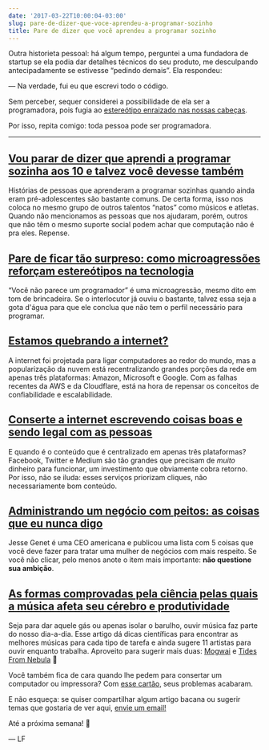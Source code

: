 ```yaml
---
date: '2017-03-22T10:00:04-03:00'
slug: pare-de-dizer-que-voce-aprendeu-a-programar-sozinho
title: Pare de dizer que você aprendeu a programar sozinho
---
```

Outra historieta pessoal: há algum tempo, perguntei a uma fundadora de startup se ela podia dar detalhes técnicos do seu produto, me desculpando antecipadamente se estivesse “pedindo demais”. Ela respondeu:  

— Na verdade, fui eu que escrevi todo o código.  

Sem perceber, sequer considerei a possibilidade de ela ser a programadora, pois fugia ao [estereótipo enraizado nas nossas cabeças](https://alemdocodigo.com.br/issues/o-codigo-que-voce-escreve-pode-matar-pessoas-48467).  

Por isso, repita comigo: toda pessoa pode ser programadora.

* * *

## [Vou parar de dizer que aprendi a programar sozinha aos 10 e talvez você devesse também](http://www.felienne.com/archives/4932)

Histórias de pessoas que aprenderam a programar sozinhas quando ainda eram pré-adolescentes são bastante comuns. De certa forma, isso nos coloca no mesmo grupo de outros talentos “natos” como músicos e atletas. Quando não mencionamos as pessoas que nos ajudaram, porém, outros que não têm o mesmo suporte social podem achar que computação não é pra eles. Repense.

## [Pare de ficar tão surpreso: como microagressões reforçam estereótipos na tecnologia](https://modelviewculture.com/pieces/stop-acting-so-surprised-how-microaggressions-enforce-stereotypes-in-tech)

“Você não parece um programador” é uma microagressão, mesmo dito em tom de brincadeira. Se o interlocutor já ouviu o bastante, talvez essa seja a gota d'água para que ele conclua que não tem o perfil necessário para programar.

## [Estamos quebrando a internet?](https://www.fastcompany.com/3068627/internet-aws-cloud-centralization)

A internet foi projetada para ligar computadores ao redor do mundo, mas a popularização da nuvem está recentralizando grandes porções da rede em apenas três plataformas: Amazon, Microsoft e Google. Com as falhas recentes da AWS e da Cloudflare, está na hora de repensar os conceitos de confiabilidade e escalabilidade.

## [Conserte a internet escrevendo coisas boas e sendo legal com as pessoas](http://blog.vickiboykis.com/2016/11/20/fix-the-internet/)

E quando é o conteúdo que é centralizado em apenas três plataformas? Facebook, Twitter e Medium são tão grandes que precisam de _muito_ dinheiro para funcionar, um investimento que obviamente cobra retorno. Por isso, não se iluda: esses serviços priorizam cliques, não necessariamente bom conteúdo.

## [Administrando um negócio com peitos: as coisas que eu nunca digo](https://medium.com/fuzzy-sharp/running-a-business-with-boobs-the-things-i-never-say-ac58a48c674)

Jesse Genet é uma CEO americana e publicou uma lista com 5 coisas que você deve fazer para tratar uma mulher de negócios com mais respeito. Se você não clicar, pelo menos anote o item mais importante: **não questione sua ambição**.

## [As formas comprovadas pela ciência pelas quais a música afeta seu cérebro e produtividade](https://medium.com/the-mission/the-science-backed-ways-music-affects-your-brain-and-productivity-e11145079305)

Seja para dar aquele gás ou apenas isolar o barulho, ouvir música faz parte do nosso dia-a-dia. Esse artigo dá dicas científicas para encontrar as melhores músicas para cada tipo de tarefa e ainda sugere 11 artistas para ouvir enquanto trabalha. Aproveito para sugerir mais duas: [Mogwai](https://open.spotify.com/album/7w4z35rOtFKt9gHRTU6Qil) e [Tides From Nebula](https://open.spotify.com/album/4R3lTd1ergMhYETZ88d24s) 🤘

Você também fica de cara quando lhe pedem para consertar um computador ou impressora? Com [esse cartão](https://turnoff.us/geek/ode-to-my-family/), seus problemas acabaram.  

E não esqueça: se quiser compartilhar algum artigo bacana ou sugerir temas que gostaria de ver aqui, [envie um email!](/cdn-cgi/l/email-protection#a0c1c4c3e0ccc6c2c9d4d4c5cec3cfd5d2d48ec3cfcd9fd3d5c2cac5c3d49df3d5c7c5d3d485e39385e193cf859290c4c5859290c1d2d4c9c7cf86c1cdd09bd5d4cdffc3c1cdd0c1c9c7ce9de1cc85e39385e199cd859290c4cf859290e385e39385e293c4c9c7cf86c1cdd09bd5d4cdffcdc5c4c9d5cd9dc5cdc1c9cc86c1cdd09bd5d4cdffd3cfd5d2c3c59df2c5d6d5c5859290cec5d7d3ccc5d4d4c5d2)

Até a próxima semana! 🐬

— LF
